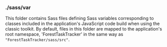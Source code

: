 ### ./sass/var

This folder contains Sass files defining Sass variables corresponding to classes
included in the application's JavaScript code build when using the classic toolkit.
By default, files in this folder are mapped to the application's root namespace,
'ForestTaskTracker' in the same way as `"ForestTaskTracker/sass/src"`.